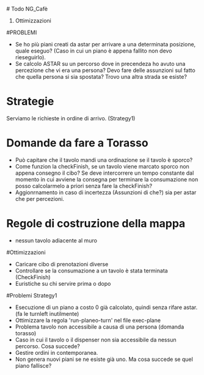 # Todo NG_Cafè

1.  Ottimizzazioni

#PROBLEMI
* Se ho più piani creati da astar per arrivare a una determinata posizione, quale eseguo? (Caso in cui un piano è appena fallito non devo rieseguirlo).
* Se calcolo ASTAR su un percorso dove in precendeza ho avuto una percezione che vi era una persona? Devo fare delle assunzioni sul fatto che quella persona si sia spostata? Trovo una altra strada se esiste?

# Strategie

Serviamo le richieste in ordine di arrivo. (Strategy1)


# Domande da fare a Torasso

* Può capitare che il tavolo mandi una ordinazione se il tavolo è sporco?
* Come funzion la checkFinish, se un tavolo viene marcato sporco non appena consegno il cibo? Se deve intercorrere un tempo constante dal momento in cui avviene la consegna per terminare la consumazione non posso calcolarmelo a priori senza fare la checkFinish?	
* Aggionrnamento in caso di incertezza (Assunzioni di che?) sia per astar che per percezioni.	

# Regole di costruzione della mappa

* nessun tavolo adiacente al muro	


#Ottimizzazioni
* Caricare cibo di prenotazioni diverse
* Controllare se la consumazione a un tavolo è stata terminata (CheckFinish)
* Euristiche su chi servire prima o dopo

#Problemi Strategy1
* Esecuzione di un piano a costo 0 già calcolato, quindi senza rifare astar. (fa le turnleft inutilmente)
* Ottimizzare la regola 'run-planeo-turn' nel file exec-plane
* Problema tavolo non accessibile a causa di una persona (domanda torasso)
* Caso in cui il tavolo o il dispenser non sia accessibile da nessun percorso. Cosa succede?
* Gestire ordini in contemporanea.
* Non genera nuovi piani se ne esiste già uno. Ma cosa succede se quel piano fallisce?